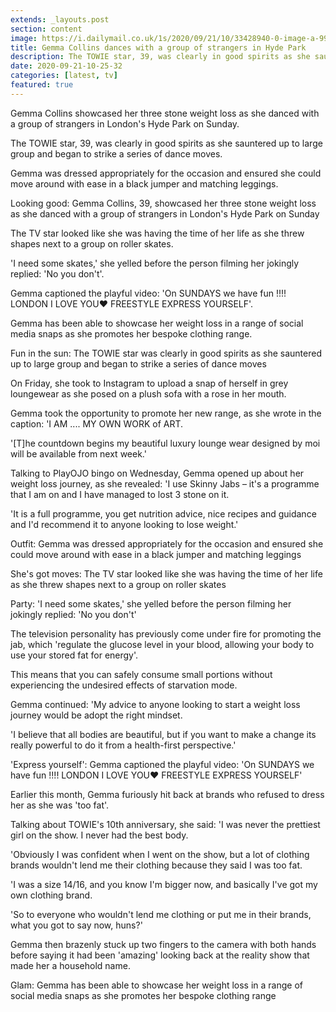 ```yaml
---
extends: _layouts.post
section: content
image: https://i.dailymail.co.uk/1s/2020/09/21/10/33428940-0-image-a-99_1600679631801.jpg 
title: Gemma Collins dances with a group of strangers in Hyde Park 
description: The TOWIE star, 39, was clearly in good spirits as she sauntered up to large group and began to strike a series of dance moves. 
date: 2020-09-21-10-25-32 
categories: [latest, tv] 
featured: true 
--- 
```

Gemma Collins showcased her three stone weight loss as she danced with a group of strangers in London's Hyde Park on Sunday. 

The TOWIE star, 39, was clearly in good spirits as she sauntered up to large group and began to strike a series of dance moves.

Gemma was dressed appropriately for the occasion and ensured she could move around with ease in a black jumper and matching leggings.

Looking good: Gemma Collins, 39, showcased her three stone weight loss as she danced with a group of strangers in London's Hyde Park on Sunday

The TV star looked like she was having the time of her life as she threw shapes next to a group on roller skates.

'I need some skates,' she yelled before the person filming her jokingly replied: 'No you don't'.   

Gemma captioned the playful video: 'On SUNDAYS we have fun !!!! LONDON I LOVE YOU❤️ FREESTYLE EXPRESS YOURSELF'.

Gemma has been able to showcase her weight loss in a range of social media snaps as she promotes her bespoke clothing range.

Fun in the sun: The TOWIE star was clearly in good spirits as she sauntered up to large group and began to strike a series of dance moves

On Friday, she took to Instagram to upload a snap of herself in grey loungewear as she posed on a plush sofa with a rose in her mouth.

Gemma took the opportunity to promote her new range, as she wrote in the caption: 'I AM .... MY OWN WORK of ART.

'[T]he countdown begins my beautiful luxury lounge wear designed by moi will be available from next week.'

Talking to PlayOJO bingo on Wednesday, Gemma opened up about her weight loss journey, as she revealed: 'I use Skinny Jabs – it's a programme that I am on and I have managed to lost 3 stone on it.

'It is a full programme, you get nutrition advice, nice recipes and guidance and I'd recommend it to anyone looking to lose weight.'

Outfit: Gemma was dressed appropriately for the occasion and ensured she could move around with ease in a black jumper and matching leggings

She's got moves: The TV star looked like she was having the time of her life as she threw shapes next to a group on roller skates 

Party: 'I need some skates,' she yelled before the person filming her jokingly replied: 'No you don't' 

The television personality has previously come under fire for promoting the jab, which 'regulate the glucose level in your blood, allowing your body to use your stored fat for energy'.

This means that you can safely consume small portions without experiencing the undesired effects of starvation mode.

Gemma continued: 'My advice to anyone looking to start a weight loss journey would be adopt the right mindset.

'I believe that all bodies are beautiful, but if you want to make a change its really powerful to do it from a health-first perspective.'

'Express yourself': Gemma captioned the playful video: 'On SUNDAYS we have fun !!!! LONDON I LOVE YOU❤️ FREESTYLE EXPRESS YOURSELF' 

Earlier this month, Gemma furiously hit back at brands who refused to dress her as she was 'too fat'.

Talking about TOWIE's 10th anniversary, she said: 'I was never the prettiest girl on the show. I never had the best body.

'Obviously I was confident when I went on the show, but a lot of clothing brands wouldn't lend me their clothing because they said I was too fat.

'I was a size 14/16, and you know I'm bigger now, and basically I've got my own clothing brand.

'So to everyone who wouldn't lend me clothing or put me in their brands, what you got to say now, huns?'

Gemma then brazenly stuck up two fingers to the camera with both hands before saying it had been 'amazing' looking back at the reality show that made her a household name.

Glam: Gemma has been able to showcase her weight loss in a range of social media snaps as she promotes her bespoke clothing range

